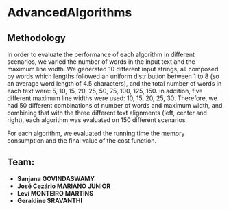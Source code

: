 # AdvancedAlgorithms


## Methodology 
In order to evaluate the performance of each algorithm in different scenarios, we varied the number of words in the input text and the maximum line width. We generated 10 different input strings, all composed by words which lengths followed an uniform distribution between 1 to 8 (so an average word length of 4.5 characters), and the total number of words in each text were: 5, 10, 15, 20, 25, 50, 75, 100, 125, 150. In addition, five different maximum line widths were used: 10, 15, 20, 25, 30. Therefore, we had 50 different combinations of number of words and maximum width, and combining that with the three different text alignments (left, center and right), each algorithm was evaluated on 150 different scenarios.

For each algorithm, we evaluated the running time the memory consumption and the final value of the cost function. 


## Team:
* **Sanjana GOVINDASWAMY**
* **José Cezário MARIANO JUNIOR**
* **Levi MONTEIRO MARTINS** 
* **Geraldine SRAVANTHI** 
